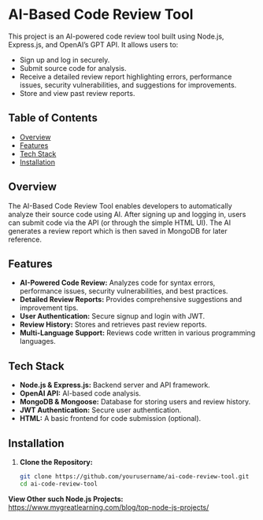 # AI-Based Code Review Tool

This project is an AI-powered code review tool built using Node.js, Express.js, and OpenAI’s GPT API. It allows users to:
- Sign up and log in securely.
- Submit source code for analysis.
- Receive a detailed review report highlighting errors, performance issues, security vulnerabilities, and suggestions for improvements.
- Store and view past review reports.

## Table of Contents

- [Overview](#overview)
- [Features](#features)
- [Tech Stack](#tech-stack)
- [Installation](#installation)


## Overview

The AI-Based Code Review Tool enables developers to automatically analyze their source code using AI. After signing up and logging in, users can submit code via the API (or through the simple HTML UI). The AI generates a review report which is then saved in MongoDB for later reference.

## Features

- **AI-Powered Code Review:** Analyzes code for syntax errors, performance issues, security vulnerabilities, and best practices.
- **Detailed Review Reports:** Provides comprehensive suggestions and improvement tips.
- **User Authentication:** Secure signup and login with JWT.
- **Review History:** Stores and retrieves past review reports.
- **Multi-Language Support:** Reviews code written in various programming languages.

## Tech Stack

- **Node.js & Express.js:** Backend server and API framework.
- **OpenAI API:** AI-based code analysis.
- **MongoDB & Mongoose:** Database for storing users and review history.
- **JWT Authentication:** Secure user authentication.
- **HTML:** A basic frontend for code submission (optional).

## Installation

1. **Clone the Repository:**

   ```bash
   git clone https://github.com/yourusername/ai-code-review-tool.git
   cd ai-code-review-tool

**View Other such Node.js Projects:** https://www.mygreatlearning.com/blog/top-node-js-projects/

